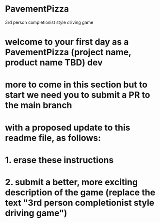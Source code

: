 # PavementPizza
3rd person completionist style driving game

# welcome to your first day as a PavementPizza  (project name, product name TBD) dev
# more to come in this section but to start we need you to submit a PR to the main branch 
# with a proposed update to this readme file, as follows:
# 1. erase these instructions
# 2. submit a better, more exciting description of the game (replace the text "3rd person completionist style driving game")

